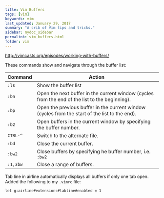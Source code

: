 ```yaml
---
title: Vim Buffers 
tags: [vim]
keywords: vim 
last_updated: January 29, 2017
summary: "A crib of Vim tips and tricks."
sidebar: mydoc_sidebar
permalink: vim_buffers.html
folder: vim 
---
```


<http://vimcasts.org/episodes/working-with-buffers/>

These commands show and navigate through the buffer list:

Command  | Action
----     |  ------
`:ls` |  Show the buffer list
`:bn` | Open the next buffer in the current window (cycles from the end of the list to the beginning).
`:bp` |  Open the previous buffer in the current window (cycles from the start of the list to the end).
`:b2` |  Open buffers in the current window by specifying the buffer number.
`CTRL-^` |   Switch to the alternate file.
`:bd` | Close the current buffer.
`:bw2` | Close buffers by specifying he buffer number, i.e. `:bw2`
`:1,3bw` | Close a range of buffers.

Tab line in airline automatically displays all buffers if only one tab open. Added the following to my `.vimrc` file:

```
let g:airline#extensions#tabline#enabled = 1
```

